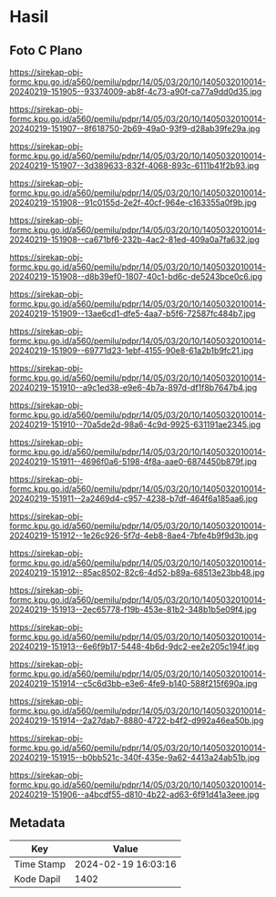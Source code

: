 # Hasil

## Foto C Plano

https://sirekap-obj-formc.kpu.go.id/a560/pemilu/pdpr/14/05/03/20/10/1405032010014-20240219-151905--93374009-ab8f-4c73-a90f-ca77a9dd0d35.jpg

https://sirekap-obj-formc.kpu.go.id/a560/pemilu/pdpr/14/05/03/20/10/1405032010014-20240219-151907--8f618750-2b69-49a0-93f9-d28ab39fe29a.jpg

https://sirekap-obj-formc.kpu.go.id/a560/pemilu/pdpr/14/05/03/20/10/1405032010014-20240219-151907--3d389633-832f-4068-893c-6111b41f2b93.jpg

https://sirekap-obj-formc.kpu.go.id/a560/pemilu/pdpr/14/05/03/20/10/1405032010014-20240219-151908--91c0155d-2e2f-40cf-964e-c163355a0f9b.jpg

https://sirekap-obj-formc.kpu.go.id/a560/pemilu/pdpr/14/05/03/20/10/1405032010014-20240219-151908--ca671bf6-232b-4ac2-81ed-409a0a7fa632.jpg

https://sirekap-obj-formc.kpu.go.id/a560/pemilu/pdpr/14/05/03/20/10/1405032010014-20240219-151908--d8b39ef0-1807-40c1-bd6c-de5243bce0c6.jpg

https://sirekap-obj-formc.kpu.go.id/a560/pemilu/pdpr/14/05/03/20/10/1405032010014-20240219-151909--13ae6cd1-dfe5-4aa7-b5f6-72587fc484b7.jpg

https://sirekap-obj-formc.kpu.go.id/a560/pemilu/pdpr/14/05/03/20/10/1405032010014-20240219-151909--69771d23-1ebf-4155-90e8-61a2b1b9fc21.jpg

https://sirekap-obj-formc.kpu.go.id/a560/pemilu/pdpr/14/05/03/20/10/1405032010014-20240219-151910--a9c1ed38-e9e6-4b7a-897d-df1f8b7647b4.jpg

https://sirekap-obj-formc.kpu.go.id/a560/pemilu/pdpr/14/05/03/20/10/1405032010014-20240219-151910--70a5de2d-98a6-4c9d-9925-631191ae2345.jpg

https://sirekap-obj-formc.kpu.go.id/a560/pemilu/pdpr/14/05/03/20/10/1405032010014-20240219-151911--4696f0a6-5198-4f8a-aae0-6874450b879f.jpg

https://sirekap-obj-formc.kpu.go.id/a560/pemilu/pdpr/14/05/03/20/10/1405032010014-20240219-151911--2a2469d4-c957-4238-b7df-464f6a185aa6.jpg

https://sirekap-obj-formc.kpu.go.id/a560/pemilu/pdpr/14/05/03/20/10/1405032010014-20240219-151912--1e26c926-5f7d-4eb8-8ae4-7bfe4b9f9d3b.jpg

https://sirekap-obj-formc.kpu.go.id/a560/pemilu/pdpr/14/05/03/20/10/1405032010014-20240219-151912--85ac8502-82c6-4d52-b89a-68513e23bb48.jpg

https://sirekap-obj-formc.kpu.go.id/a560/pemilu/pdpr/14/05/03/20/10/1405032010014-20240219-151913--2ec65778-f19b-453e-81b2-348b1b5e09f4.jpg

https://sirekap-obj-formc.kpu.go.id/a560/pemilu/pdpr/14/05/03/20/10/1405032010014-20240219-151913--6e6f9b17-5448-4b6d-9dc2-ee2e205c194f.jpg

https://sirekap-obj-formc.kpu.go.id/a560/pemilu/pdpr/14/05/03/20/10/1405032010014-20240219-151914--c5c6d3bb-e3e6-4fe9-b140-588f215f690a.jpg

https://sirekap-obj-formc.kpu.go.id/a560/pemilu/pdpr/14/05/03/20/10/1405032010014-20240219-151914--2a27dab7-8880-4722-b4f2-d992a46ea50b.jpg

https://sirekap-obj-formc.kpu.go.id/a560/pemilu/pdpr/14/05/03/20/10/1405032010014-20240219-151915--b0bb521c-340f-435e-9a62-4413a24ab51b.jpg

https://sirekap-obj-formc.kpu.go.id/a560/pemilu/pdpr/14/05/03/20/10/1405032010014-20240219-151906--a4bcdf55-d810-4b22-ad63-6f91d41a3eee.jpg


## Metadata

| Key        | Value               |
| ---------- | ------------------- |
| Time Stamp | 2024-02-19 16:03:16 |
| Kode Dapil | 1402                |




